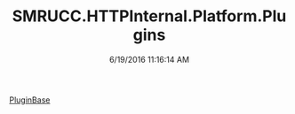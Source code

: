 ﻿---
title: SMRUCC.HTTPInternal.Platform.Plugins
date: 6/19/2016 11:16:14 AM
---

[PluginBase](T-SMRUCC.HTTPInternal.Platform.Plugins.PluginBase.html)
